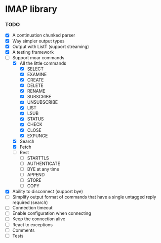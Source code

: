 # IMAP library

### TODO

- [x] A continuation chunked parser
- [x] Way simpler output types
- [x] Output with ListT (support streaming)
- [x] A testing framework
- [ ] Support moar commands
  - [x] All the little commands
    - [x] SELECT
    - [x] EXAMINE
    - [x] CREATE
    - [x] DELETE
    - [x] RENAME
    - [x] SUBSCRIBE
    - [x] UNSUBSCRIBE
    - [x] LIST
    - [x] LSUB
    - [x] STATUS
    - [x] CHECK
    - [x] CLOSE
    - [x] EXPUNGE
  - [x] Search
  - [x] Fetch
  - [ ] Rest
    - [ ] STARTTLS
    - [ ] AUTHENTICATE
    - [ ] BYE at any time
    - [ ] APPEND
    - [ ] STORE
    - [ ] COPY
- [x] Ability to disconnect (support bye)
- [ ] Simplify output format of commands that have a single untagged reply required (search)
- [ ] Connection timeout
- [ ] Enable configuration when connecting
- [ ] Keep the connection alive
- [ ] React to exceptions
- [ ] Comments
- [ ] Tests
